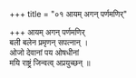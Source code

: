 +++
title = "०१ आयम् अगन् पर्णमणिर्"

+++
आयम् अगन् पर्णमणिर्  
बली बलेन प्रमृणन् सपत्नान् ।  
ओजो देवानां पय ओषधीनां  
मयि राष्ट्रं जिन्वत्व् अप्रयुच्छन् ॥